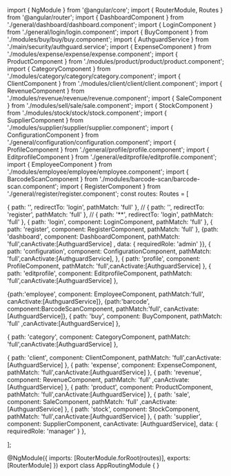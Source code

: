 import { NgModule } from '@angular/core';
import { RouterModule, Routes } from '@angular/router';
import { DashboardComponent } from './general/dashboard/dashboard.component';
import { LoginComponent } from './general/login/login.component';
import { BuyComponent } from './modules/buy/buy/buy.component';
import { AuthguardService } from './main/security/authguard.service';
import { ExpenseComponent } from './modules/expense/expense/expense.component';
import { ProductComponent } from './modules/product/product/product.component';
import { CategoryComponent } from './modules/category/category/category.component';
import { ClientComponent } from './modules/client/client/client.component';
import { RevenueComponent } from './modules/revenue/revenue/revenue.component';
import { SaleComponent } from './modules/sell/sale/sale.component';
import { StockComponent } from './modules/stock/stock/stock.component';
import { SupplierComponent } from './modules/supplier/supplier/supplier.component';
import { ConfigurationComponent } from './general/configuration/configuration.component';
import { ProfileComponent } from './general/profile/profile.component';
import { EditprofileComponent } from './general/editprofile/editprofile.component';
import { EmployeeComponent } from './modules/employee/employee/employee.component';
import { BarcodeScanComponent } from './modules/barcode-scan/barcode-scan.component';
import { RegisterComponent } from './general/register/register.component';
const routes: Routes = [

  { path: '', redirectTo: 'login', pathMatch: 'full' },
  // { path: '', redirectTo: 'register', pathMatch: 'full' },
  // { path: '**', redirectTo: 'login', pathMatch: 'full' },
  { path: 'login', component: LoginComponent, pathMatch: 'full' },
  { path: 'register', component: RegisterComponent, pathMatch: 'full' },
  {path: 'dashboard', component: DashboardComponent, pathMatch: 'full',canActivate:[AuthguardService] , data: { requiredRole: 'admin' }},
  { path: 'configuration', component: ConfigurationComponent, pathMatch: 'full',canActivate:[AuthguardService],   },
  { path: 'profile', component: ProfileComponent, pathMatch: 'full',canActivate:[AuthguardService]  },
  { path: 'editprofile', component: EditprofileComponent, pathMatch: 'full',canActivate:[AuthguardService]  },

  {path:'employee', component: EmployeeComponent, pathMatch:'full', canActivate:[AuthguardService]},
  {path:'barcode', component:BarcodeScanComponent, pathMatch:'full', canActivate:[AuthguardService]},
  { path: 'buy', component: BuyComponent, pathMatch: 'full' ,canActivate:[AuthguardService] },

  { path: 'category', component: CategoryComponent, pathMatch: 'full',canActivate:[AuthguardService]  },
  
  { path: 'client', component: ClientComponent, pathMatch: 'full',canActivate:[AuthguardService]  },
  { path: 'expense', component: ExpenseComponent, pathMatch: 'full',canActivate:[AuthguardService]  },
  { path: 'revenue', component: RevenueComponent, pathMatch: 'full' ,canActivate:[AuthguardService] },
  { path: 'product', component: ProductComponent, pathMatch: 'full',canActivate:[AuthguardService]  },
  { path: 'sale', component: SaleComponent, pathMatch: 'full' ,canActivate:[AuthguardService] },
  { path: 'stock', component: StockComponent, pathMatch: 'full',canActivate:[AuthguardService]  },
  { path: 'supplier', component: SupplierComponent, canActivate: [AuthguardService], data: { requiredRole: 'manager' } },

  
];


@NgModule({
  imports: [RouterModule.forRoot(routes)],
  exports: [RouterModule]
})
export class AppRoutingModule { }
